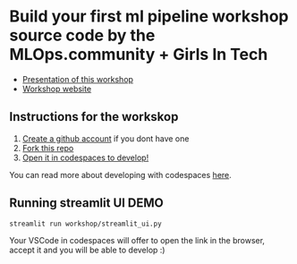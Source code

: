 # Build your first ml pipeline workshop source code by the MLOps.community + Girls In Tech

- [Presentation of this workshop](https://docs.google.com/presentation/d/1EG3HJwet_B39BPF45lc9GmxqWgLIZmKfkV6b1c6lp-A/edit#slide=id.g2e1b3dbfff3_2_1)
- [Workshop website](https://www.eventbrite.de/e/ai-launchpad-building-your-first-ml-pipeline-tickets-906687826697?utm_campaign=Weekly+Newsletter+-+2024-05-23&utm_content=Weekly+Newsletter&utm_medium=email_action&utm_source=customer.io) 

## Instructions for the workskop

1. [Create a github account](https://github.com/signup) if you dont have one
2. [Fork this repo](https://docs.github.com/en/pull-requests/collaborating-with-pull-requests/working-with-forks/fork-a-repo)
3. [Open it in codespaces to develop!](https://docs.github.com/en/codespaces/getting-started/quickstart)

You can read more about developing with codespaces [here](https://docs.github.com/en/codespaces/developing-in-a-codespace/creating-a-codespace-for-a-repository#creating-a-codespace-for-a-repository).

## Running streamlit UI DEMO

```bash
streamlit run workshop/streamlit_ui.py 
```

Your VSCode in codespaces will offer to open the link in the browser, accept it and you will be able to develop :)
